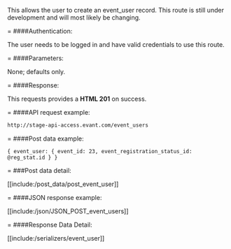 <!-- --- title: POST /event_users -->

This allows the user to create an event_user record. This route is still under development and will most likely be changing.

=
####Authentication:

The user needs to be logged in and have valid credentials to use this route.

=
####Parameters:

None; defaults only.

=
####Response:

This requests provides a <strong>HTML 201</strong> on success.

=
####API request example:
```html
http://stage-api-access.evant.com/event_users
```

=
####Post data example:
```
{ event_user: { event_id: 23, event_registration_status_id: @reg_stat.id } }
```
 
=
###Post data detail:

[[include:/post_data/post_event_user]]

=
####JSON response example:

[[include:/json/JSON_POST_event_users]]

=
####Response Data Detail:

[[include:/serializers/event_user]]